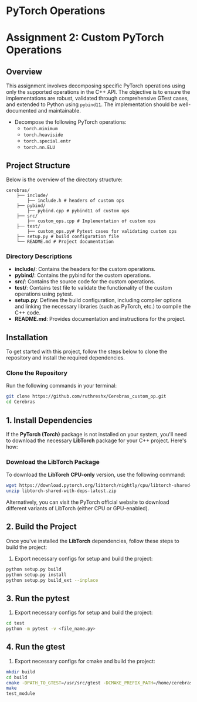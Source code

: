 # PyTorch Operations

# Assignment 2: Custom PyTorch Operations

## Overview
This assignment involves decomposing specific PyTorch operations using only the supported operations in the C++ API. The objective is to ensure the implementations are robust, validated through comprehensive GTest cases, and extended to Python using `pybind11`. The implementation should be well-documented and maintainable.

- Decompose the following PyTorch operations:
  - `torch.minimum`
  - `torch.heaviside`
  - `torch.special.entr`
  - `torch.nn.ELU`


## Project Structure

Below is the overview of the directory structure:
```
cerebras/ 
    ├── include/ 
        ├── include.h # headers of custom ops
    ├── pybind/ 
        ├── pybind.cpp # pybind11 of custom ops
    ├── src/ 
        ├── custom_ops.cpp # Implementation of custom ops
    ├── test/ 
        ├── custom_ops.py# Pytest cases for validating custom ops 
    ├── setup.py # build configuration file 
    └── README.md # Project documentation
```

### Directory Descriptions

- **include/**: Contains the headers for the custom operations.
- **pybind/**: Contains the pybind for the custom operations.
- **src/**: Contains the source code for the custom operations.
- **test/**: Contains test file to validate the functionality of the custom operations using pytest.
- **setup.py**: Defines the build configuration, including compiler options and linking the necessary libraries (such as PyTorch, etc.) to compile the C++ code.
- **README.md**: Provides documentation and instructions for the project.

## Installation

To get started with this project, follow the steps below to clone the repository and install the required dependencies.

### Clone the Repository

Run the following commands in your terminal:

```bash
git clone https://github.com/ruthreshx/Cerebras_custom_op.git
cd Cerebras
```

## 1. Install Dependencies

If the **PyTorch (Torch)** package is not installed on your system, you'll need to download the necessary **LibTorch** package for your C++ project. Here's how:

### Download the LibTorch Package

To download the **LibTorch CPU-only** version, use the following command:

```bash
wget https://download.pytorch.org/libtorch/nightly/cpu/libtorch-shared-with-deps-latest.zip
unzip libtorch-shared-with-deps-latest.zip
```

Alternatively, you can visit the PyTorch official website to download different variants of LibTorch (either CPU or GPU-enabled).

## 2. Build the Project

Once you've installed the **LibTorch** dependencies, follow these steps to build the project:

1. Export necessary configs for setup and build the project:

   
```bash
python setup.py build
python setup.py install
python setup.py build_ext --inplace
```

## 3. Run the pytest

1. Export necessary configs for setup and build the project:

   
```bash
cd test
python -m pytest -v <file_name.py>
```

## 4. Run the gtest

1. Export necessary configs for cmake and build the project:

   
```bash
mkdir build
cd build
cmake -DPATH_TO_GTEST=/usr/src/gtest -DCMAKE_PREFIX_PATH=/home/cerebras/env/lib/python3.8/site-packages/torch/share/cmake ..
make
test_module
```
